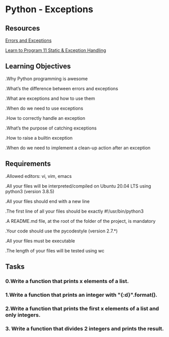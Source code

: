 #  Python - Exceptions

##  Resources

[Errors and Exceptions](https://docs.python.org/3/tutorial/errors.html)

[Learn to Program 11 Static & Exception Handling](https://www.youtube.com/watch?v=7vbgD-3s-w4)

##  Learning Objectives

.Why Python programming is awesome

.What’s the difference between errors and exceptions

.What are exceptions and how to use them

.When do we need to use exceptions

.How to correctly handle an exception

.What’s the purpose of catching exceptions

.How to raise a builtin exception

.When do we need to implement a clean-up action after an exception

##  Requirements

.Allowed editors: vi, vim, emacs

.All your files will be interpreted/compiled on Ubuntu 20.04 LTS using python3 (version 3.8.5)

.All your files should end with a new line

.The first line of all your files should be exactly #!/usr/bin/python3

.A README.md file, at the root of the folder of the project, is mandatory

.Your code should use the pycodestyle (version 2.7.*)

.All your files must be executable

.The length of your files will be tested using wc

## Tasks

###  0.Write a function that prints x elements of a list.

###  1.Write a function that prints an integer with "{:d}".format().

###  2.Write a function that prints the first x elements of a list and only integers.

###  3. Write a function that divides 2 integers and prints the result.
